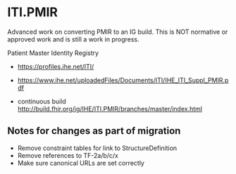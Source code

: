 # ITI.PMIR

Advanced work on converting PMIR to an IG build. This is NOT normative or approved work and is still a work in progress.

Patient Master Identity Registry
* https://profiles.ihe.net/ITI/
* https://www.ihe.net/uploadedFiles/Documents/ITI/IHE_ITI_Suppl_PMIR.pdf

* continuous build http://build.fhir.org/ig/IHE/ITI.PMIR/branches/master/index.html



## Notes for changes as part of migration
* Remove constraint tables for link to StructureDefinition
* Remove references to TF-2a/b/c/x  
* Make sure canonical URLs are set correctly 
